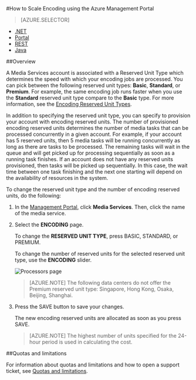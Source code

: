 <properties 
	pageTitle="How to Scale Encoding Reserved Units using the Azure Management Portal" 
	description="Learn how to scale Media Services by specifying the number of On-Demand Streaming Reserved Units and Encoding Reserved Units that you would like your account to be provisioned with." 
	services="media-services" 
	documentationCenter="" 
	authors="juliako,milangada" 
	manager="dwrede" 
	editor=""/>

<tags
	ms.service="media-services"
	ms.date="10/15/2015"
	wacn.date=""/>


#How to Scale Encoding using the Azure Management Portal

> [AZURE.SELECTOR]
- [.NET](/documentation/articles/media-services-dotnet-encoding-units)
- [Portal](/documentation/articles/media-services-portal-encoding-units)
- [REST](https://msdn.microsoft.com/zh-cn/library/azure/dn859236.aspx)
- [Java](https://github.com/southworkscom/azure-sdk-for-media-services-java-samples)

##Overview

A Media Services account is associated with a Reserved Unit Type which determines the speed with which your encoding jobs are processed. You can pick between the following reserved unit types: **Basic**, **Standard**, or **Premium**. For example, the same encoding job runs faster when you use the **Standard** reserved unit type compare to the **Basic** type. For more information, see the [Encoding Reserved Unit Types](http://azure.microsoft.com/blog/author/milanga).

In addition to specifying the reserved unit type, you can specify to provision your account with encoding reserved units. The number of provisioned encoding reserved units determines the number of media tasks that can be processed concurrently in a given account. For example, if your account has 5 reserved units, then 5 media tasks will be running concurrently as long as there are tasks to be processed. The remaining tasks will wait in the queue and will get picked up for processing sequentially as soon as a running task finishes. If an account does not have any reserved units provisioned, then tasks will be picked up sequentially. In this case, the wait time between one task finishing and the next one starting will depend on the availability of resources in the system.

To change the reserved unit type and the number of encoding reserved units, do the following:

1. In the [Management Portal](https://manage.windowsazure.cn/), click **Media Services**. Then, click the name of the media service.

2. Select the **ENCODING** page. 

	To change the **RESERVED UNIT TYPE**, press BASIC, STANDARD, or PREMIUM. 

	To change the number of reserved units for the selected reserved unit type, use the **ENCODING** slider. 
	
	
	![Processors page](./media/media-services-portal-encoding-units/media-services-encoding-scale.png)

	  
	>[AZURE.NOTE] The following data centers do not offer the Premium reserved unit type: Singapore, Hong Kong, Osaka, Beijing, Shanghai.

3. Press the SAVE button to save your changes.

	The new encoding reserved units are allocated as soon as you press SAVE.

	>[AZURE.NOTE] The highest number of units specified for the 24-hour period is used in calculating the cost.

##Quotas and limitations

For information about quotas and limitations and how to open a support ticket, see [Quotas and limitations](/documentation/articles/media-services-quotas-and-limitations).





 